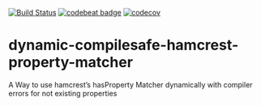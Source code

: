 [![Build Status](https://travis-ci.org/marmer/dynamic-compilesafe-hamcrest-property-matcher.svg?branch=master)](https://travis-ci.org/marmer/dynamic-compilesafe-hamcrest-property-matcher) 
[![codebeat badge](https://codebeat.co/badges/24fca7c8-55f0-4302-903e-1926475b81ab)](https://codebeat.co/projects/github-com-marmer-dynamic-compilesafe-hamcrest-property-matcher-master)
[![codecov](https://codecov.io/gh/marmer/dynamic-compilesafe-hamcrest-property-matcher/branch/master/graph/badge.svg)](https://codecov.io/gh/marmer/dynamic-compilesafe-hamcrest-property-matcher)

# dynamic-compilesafe-hamcrest-property-matcher
A Way to use hamcrest’s hasProperty Matcher dynamically with compiler errors for not existing properties
